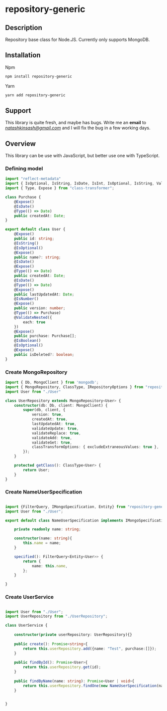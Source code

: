 # repository-generic

## Description

Repository base class for Node.JS. Currently only supports MongoDB.

## Installation

Npm
```bash
npm install repository-generic
```

Yarn
```bash
yarn add repository-generic
```

## Support

This library is quite fresh, and maybe has bugs. Write me an **email** to *natashkinsash@gmail.com* and I will fix the bug in a few working days.


## Overview

This library can be use with JavaScript, but better use one with TypeScript.

### Defining model

```typescript
import "reflect-metadata"
import { IsOptional, IsString, IsDate, IsInt, IsOptional, IsString, ValidateNested, IsBoolean, IsNumber } from 'class-validator';
import { Type, Expose } from "class-transformer";

class Purchase {
    @Expose()
    @IsDate()
    @Type(() => Date)
    public createdAt: Date;
}

export default class User {
    @Expose()
    public id: string;
    @IsString()
    @IsOptional()
    @Expose()
    public name?: string;
    @IsDate()
    @Expose()
    @Type(() => Date)
    public createdAt: Date;
    @IsDate()
    @Type(() => Date)
    @Expose()
    public lastUpdatedAt: Date;
    @IsNumber()
    @Expose()
    public version: number;
    @Type(() => Purchase)
    @ValidateNested({
        each: true
    })
    @Expose()
    public purchase: Purchase[];
    @IsBoolean()
    @IsOptional()
    @Expose()
    public isDeleted?: boolean;
}
```

### Create MongoRepository

```typescript
import { Db, MongoClient } from 'mongodb';
import { MongoRepository, ClassType, IRepositoryOptions } from "repository-generic";
import User from "./User"

class UserRepository extends MongoRepository<User> {
    constructor(db: Db, client: MongoClient) {
        super(db, client, {
            version: true,
            createdAt: true,
            lastUpdatedAt: true,
            validateUpdate: true,
            validateReplace: true,
            validateAdd: true,
            validateGet: true,
            classTransformOptions: { excludeExtraneousValues: true },
        });
    }

    protected getClass(): ClassType<User> {
        return User;
    }
}

```

### Create NameUserSpecification

```typescript

import {FilterQuery, IMongoSpecification, Entity} from "repository-generic"
import User from "./User";

export default class NameUserSpecification implements IMongoSpecification<User>{

    private readonly name: string;

    constructor(name: string){
        this.name = name;
    }

    specified(): FilterQuery<Entity<User>> {
        return {
            name: this.name,
        };
    }

}

```


### Create UserService

```typescript

import User from "./User";
import UserRepository from "./UserRepository";

class UserService {
    
    constructor(private userRepository: UserRepository){}
    
    public create(): Promise<string>{
        return this.userRepository.add({name: "Test", purchase:[]});
    }
    
    public findById(): Promise<User>{
        return this.userRepository.get(id);
    }
    
    public findByName(name: string): Promise<User | void>{
        return this.userRepository.findOne(new NameUserSpecification(name));
    }   

    
}
```


```
